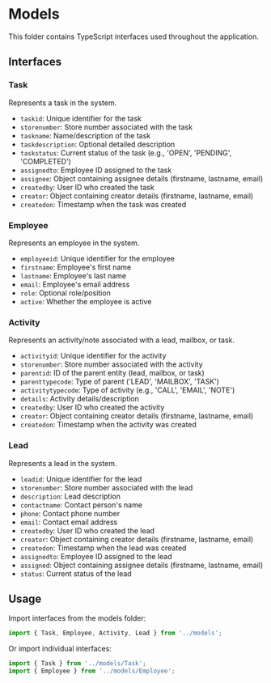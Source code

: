 # Models

This folder contains TypeScript interfaces used throughout the application.

## Interfaces

### Task
Represents a task in the system.
- `taskid`: Unique identifier for the task
- `storenumber`: Store number associated with the task
- `taskname`: Name/description of the task
- `taskdescription`: Optional detailed description
- `taskstatus`: Current status of the task (e.g., 'OPEN', 'PENDING', 'COMPLETED')
- `assignedto`: Employee ID assigned to the task
- `assignee`: Object containing assignee details (firstname, lastname, email)
- `createdby`: User ID who created the task
- `creator`: Object containing creator details (firstname, lastname, email)
- `createdon`: Timestamp when the task was created

### Employee
Represents an employee in the system.
- `employeeid`: Unique identifier for the employee
- `firstname`: Employee's first name
- `lastname`: Employee's last name
- `email`: Employee's email address
- `role`: Optional role/position
- `active`: Whether the employee is active

### Activity
Represents an activity/note associated with a lead, mailbox, or task.
- `activityid`: Unique identifier for the activity
- `storenumber`: Store number associated with the activity
- `parentid`: ID of the parent entity (lead, mailbox, or task)
- `parenttypecode`: Type of parent ('LEAD', 'MAILBOX', 'TASK')
- `activitytypecode`: Type of activity (e.g., 'CALL', 'EMAIL', 'NOTE')
- `details`: Activity details/description
- `createdby`: User ID who created the activity
- `creator`: Object containing creator details (firstname, lastname, email)
- `createdon`: Timestamp when the activity was created

### Lead
Represents a lead in the system.
- `leadid`: Unique identifier for the lead
- `storenumber`: Store number associated with the lead
- `description`: Lead description
- `contactname`: Contact person's name
- `phone`: Contact phone number
- `email`: Contact email address
- `createdby`: User ID who created the lead
- `creator`: Object containing creator details (firstname, lastname, email)
- `createdon`: Timestamp when the lead was created
- `assignedto`: Employee ID assigned to the lead
- `assigned`: Object containing assignee details (firstname, lastname, email)
- `status`: Current status of the lead

## Usage

Import interfaces from the models folder:

```typescript
import { Task, Employee, Activity, Lead } from '../models';
```

Or import individual interfaces:

```typescript
import { Task } from '../models/Task';
import { Employee } from '../models/Employee';
``` 